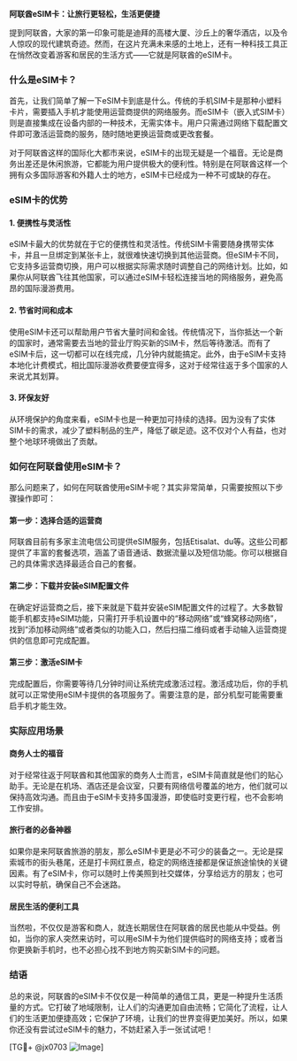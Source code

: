 **阿联酋eSIM卡：让旅行更轻松，生活更便捷**

提到阿联酋，大家的第一印象可能是迪拜的高楼大厦、沙丘上的奢华酒店，以及令人惊叹的现代建筑奇迹。然而，在这片充满未来感的土地上，还有一种科技工具正在悄然改变着游客和居民的生活方式——它就是阿联酋的eSIM卡。

### 什么是eSIM卡？

首先，让我们简单了解一下eSIM卡到底是什么。传统的手机SIM卡是那种小塑料卡片，需要插入手机才能使用运营商提供的网络服务。而eSIM卡（嵌入式SIM卡）则是直接集成在设备内部的一种技术，无需实体卡。用户只需通过网络下载配置文件即可激活运营商的服务，随时随地更换运营商或更改套餐。

对于阿联酋这样的国际化大都市来说，eSIM卡的出现无疑是一个福音。无论是商务出差还是休闲旅游，它都能为用户提供极大的便利性。特别是在阿联酋这样一个拥有众多国际游客和外籍人士的地方，eSIM卡已经成为一种不可或缺的存在。

### eSIM卡的优势

#### 1. **便携性与灵活性**
   eSIM卡最大的优势就在于它的便携性和灵活性。传统SIM卡需要随身携带实体卡，并且一旦绑定到某张卡上，就很难快速切换到其他运营商。但eSIM卡不同，它支持多运营商切换，用户可以根据实际需求随时调整自己的网络计划。比如，如果你从阿联酋飞往其他国家，可以通过eSIM卡轻松连接当地的网络服务，避免高昂的国际漫游费用。

#### 2. **节省时间和成本**
   使用eSIM卡还可以帮助用户节省大量时间和金钱。传统情况下，当你抵达一个新的国家时，通常需要去当地的营业厅购买新的SIM卡，然后等待激活。而有了eSIM卡后，这一切都可以在线完成，几分钟内就能搞定。此外，由于eSIM卡支持本地化计费模式，相比国际漫游收费要便宜得多，这对于经常往返于多个国家的人来说尤其划算。

#### 3. **环保友好**
   从环境保护的角度来看，eSIM卡也是一种更加可持续的选择。因为没有了实体SIM卡的需求，减少了塑料制品的生产，降低了碳足迹。这不仅对个人有益，也对整个地球环境做出了贡献。

### 如何在阿联酋使用eSIM卡？

那么问题来了，如何在阿联酋使用eSIM卡呢？其实非常简单，只需要按照以下步骤操作即可：

#### 第一步：选择合适的运营商
   阿联酋目前有多家主流电信公司提供eSIM服务，包括Etisalat、du等。这些公司都提供了丰富的套餐选项，涵盖了语音通话、数据流量以及短信功能。你可以根据自己的具体需求选择最适合自己的套餐。

#### 第二步：下载并安装eSIM配置文件
   在确定好运营商之后，接下来就是下载并安装eSIM配置文件的过程了。大多数智能手机都支持eSIM功能，只需打开手机设置中的“移动网络”或“蜂窝移动网络”，找到“添加移动网络”或者类似的功能入口，然后扫描二维码或者手动输入运营商提供的信息即可完成配置。

#### 第三步：激活eSIM卡
   完成配置后，你需要等待几分钟时间让系统完成激活过程。激活成功后，你的手机就可以正常使用eSIM卡提供的各项服务了。需要注意的是，部分机型可能需要重启手机才能生效。

### 实际应用场景

#### 商务人士的福音
   对于经常往返于阿联酋和其他国家的商务人士而言，eSIM卡简直就是他们的贴心助手。无论是在机场、酒店还是会议室，只要有网络信号覆盖的地方，他们就可以保持高效沟通。而且由于eSIM卡支持多国漫游，即使临时变更行程，也不会影响工作安排。

#### 旅行者的必备神器
   如果你是来阿联酋旅游的朋友，那么eSIM卡更是必不可少的装备之一。无论是探索城市的街头巷尾，还是打卡网红景点，稳定的网络连接都是保证旅途愉快的关键因素。有了eSIM卡，你可以随时上传美照到社交媒体，分享给远方的朋友；也可以实时导航，确保自己不会迷路。

#### 居民生活的便利工具
   当然啦，不仅仅是游客和商人，就连长期居住在阿联酋的居民也能从中受益。例如，当你的家人突然来访时，可以用eSIM卡为他们提供临时的网络支持；或者当你更换新手机时，也不必担心找不到地方购买新SIM卡的问题。

### 结语

总的来说，阿联酋的eSIM卡不仅仅是一种简单的通信工具，更是一种提升生活质量的方式。它打破了地域限制，让人们的沟通更加自由流畅；它简化了流程，让人们的生活更加便捷高效；它保护了环境，让我们的世界变得更加美好。所以，如果你还没有尝试过eSIM卡的魅力，不妨赶紧入手一张试试吧！

[TG💪+ @jx0703 ![Image](https://github.com/user-attachments/assets/dbca1d08-cadb-493c-b0ec-ad6f7a83f270)]
